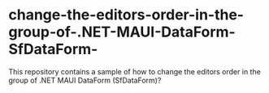 # change-the-editors-order-in-the-group-of-.NET-MAUI-DataForm-SfDataForm-
This repository contains a sample of how to change the editors order in the group of .NET MAUI DataForm (SfDataForm)?
